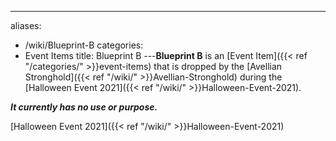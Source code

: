 ---
aliases:
- /wiki/Blueprint-B
categories:
- Event Items
title: Blueprint B
---**Blueprint B** is an [Event Item]({{< ref "/categories/" >}}event-items) that is dropped by the [Avellian Stronghold]({{< ref "/wiki/" >}}Avellian-Stronghold) during the [Halloween Event 2021]({{< ref "/wiki/" >}}Halloween-Event-2021).

**_It currently has no use or purpose._**

 [Halloween Event 2021]({{< ref "/wiki/" >}}Halloween-Event-2021)